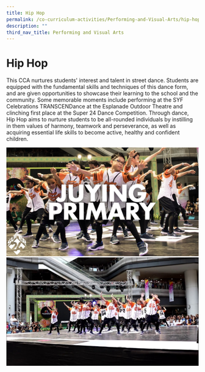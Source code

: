 ```yaml
---
title: Hip Hop
permalink: /co-curriculum-activities/Performing-and-Visual-Arts/hip-hop
description: ""
third_nav_title: Performing and Visual Arts
---
```

# Hip Hop
This CCA nurtures students' interest and talent in street dance. Students are equipped with the fundamental skills and techniques of this dance form, and are given opportunities to showcase their learning to the school and the community. Some memorable moments include performing at the SYF Celebrations TRANSCENDance at the Esplanade Outdoor Theatre and clinching first place at the Super 24 Dance Competition. Through dance, Hip Hop aims to nurture students to be all-rounded individuals by instilling in them values of harmony, teamwork and perseverance, as well as acquiring essential life skills to become active, healthy and confident children.

![](/images/Super24%202017%201.jpg)
![](/images/Super24%202017%202-1.jpg)